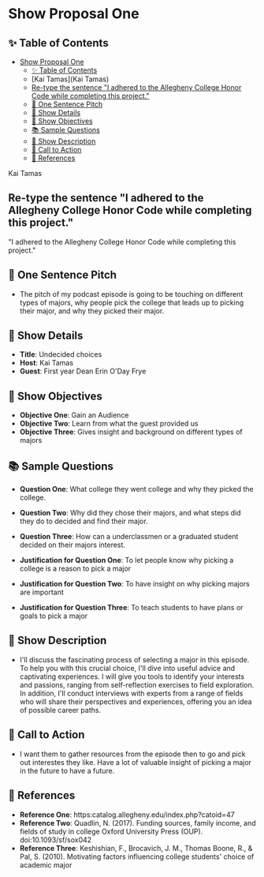 # Show Proposal One

## ✨ Table of Contents

<!---toc start-->

* [Show Proposal One](#show-proposal-one)
  * [✨ Table of Contents](#-table-of-contents)
  * [Kai Tamas](Kai Tamas)
  * [Re-type the sentence "I adhered to the Allegheny College Honor Code while completing this project."](#re-type-the-sentence-i-adhered-to-the-allegheny-college-honor-code-while-completing-this-project)
  * [🏁 One Sentence Pitch](#-one-sentence-pitch)
  * [🔬 Show Details](#-show-details)
  * [📝 Show Objectives](#-show-objectives)
  * [📚 Sample Questions](#-sample-questions)
  * [🎉 Show Description](#-show-description)
  * [📢 Call to Action](#-call-to-action)
  * [🦜 References](#-references)

<!---toc end-->

 Kai Tamas

## Re-type the sentence "I adhered to the Allegheny College Honor Code while completing this project."
 "I adhered to the Allegheny College Honor Code while completing this project."

## 🏁 One Sentence Pitch

 - The pitch of my podcast episode is going to be touching on different types of majors, why people pick the college that leads up to picking their major, and why they picked their major.

## 🔬 Show Details

- **Title**: Undecided choices
- **Host**: Kai Tamas
- **Guest**: First year Dean Erin O'Day Frye

## 📝 Show Objectives

- **Objective One**: Gain an Audience
- **Objective Two**: Learn from what the guest provided us
- **Objective Three**: Gives insight and background on different types of majors

## 📚 Sample Questions

- **Question One**: What college they went college and why they picked the college.
- **Question Two**: Why did they chose their majors, and what steps did they do to decided and find their major.
- **Question Three**: How can a underclassmen or a graduated student decided on their majors interest.

- **Justification for Question One**: To let people know why picking a college is a reason to pick a major
- **Justification for Question Two**: To have insight on why picking majors are important
- **Justification for Question Three**: To teach students to have plans or goals to pick a major

## 🎉 Show Description

- I'll discuss the fascinating process of selecting a major in this episode. To help you with this crucial choice, I'll dive into useful advice and captivating experiences. I will give you tools to identify your interests and passions, ranging from self-reflection exercises to field exploration. In addition, I'll conduct interviews with experts from a range of fields who will share their perspectives and experiences, offering you an idea of possible career paths.

## 📢 Call to Action

- I want them to gather resources from the episode then to go and pick out interestes they like.
Have a lot of valuable insight of picking a major in the future to have a future.

## 🦜 References
- **Reference One**: https:catalog.allegheny.edu/index.php?catoid=47
- **Reference Two**: Quadlin, N. (2017). Funding sources, family income, and fields of study in college Oxford University Press (OUP). doi:10.1093/sf/sox042
- **Reference Three**: Keshishian, F., Brocavich, J. M., Thomas Boone, R., & Pal, S. (2010). Motivating factors influencing college students' choice of academic major